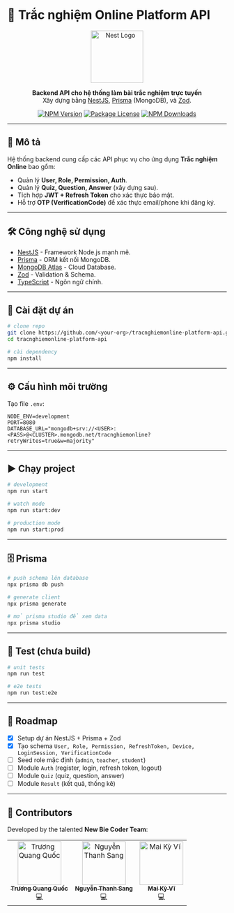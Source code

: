 # 📘 Trắc nghiệm Online Platform API

<p align="center">
  <a href="https://nestjs.com/" target="blank"><img src="https://nestjs.com/img/logo-small.svg" width="120" alt="Nest Logo" /></a>
</p>

<p align="center">
  <b>Backend API cho hệ thống làm bài trắc nghiệm trực tuyến</b><br/>
  Xây dựng bằng <a href="https://nestjs.com/">NestJS</a>, <a href="https://www.prisma.io/">Prisma</a> (MongoDB), và <a href="https://github.com/colinhacks/zod">Zod</a>.<br/>
</p>

<p align="center">
<a href="https://www.npmjs.com/package/@nestjs/core" target="_blank"><img src="https://img.shields.io/npm/v/@nestjs/core.svg" alt="NPM Version" /></a>
<a href="https://www.npmjs.com/package/@nestjs/core" target="_blank"><img src="https://img.shields.io/npm/l/@nestjs/core.svg" alt="Package License" /></a>
<a href="https://www.npmjs.com/package/@nestjs/core" target="_blank"><img src="https://img.shields.io/npm/dm/@nestjs/common.svg" alt="NPM Downloads" /></a>
</p>

---

## 📖 Mô tả

Hệ thống backend cung cấp các API phục vụ cho ứng dụng **Trắc nghiệm Online** bao gồm:

- Quản lý **User, Role, Permission, Auth**.
- Quản lý **Quiz, Question, Answer** (xây dựng sau).
- Tích hợp **JWT + Refresh Token** cho xác thực bảo mật.
- Hỗ trợ **OTP (VerificationCode)** để xác thực email/phone khi đăng ký.

---

## 🛠️ Công nghệ sử dụng

- [NestJS](https://nestjs.com/) - Framework Node.js mạnh mẽ.
- [Prisma](https://www.prisma.io/) - ORM kết nối MongoDB.
- [MongoDB Atlas](https://www.mongodb.com/atlas) - Cloud Database.
- [Zod](https://github.com/colinhacks/zod) - Validation & Schema.
- [TypeScript](https://www.typescriptlang.org/) - Ngôn ngữ chính.

---

## 🚀 Cài đặt dự án

```bash
# clone repo
git clone https://github.com/<your-org>/tracnghiemonline-platform-api.git
cd tracnghiemonline-platform-api

# cài dependency
npm install
```

---

## ⚙️ Cấu hình môi trường

Tạo file `.env`:

```env
NODE_ENV=development
PORT=8080
DATABASE_URL="mongodb+srv://<USER>:<PASS>@<CLUSTER>.mongodb.net/tracnghiemonline?retryWrites=true&w=majority"
```

---

## ▶️ Chạy project

```bash
# development
npm run start

# watch mode
npm run start:dev

# production mode
npm run start:prod
```

---

## 🗄️ Prisma

```bash
# push schema lên database
npx prisma db push

# generate client
npx prisma generate

# mở prisma studio để xem data
npx prisma studio
```

---

## 🧪 Test (chưa build)

```bash
# unit tests
npm run test

# e2e tests
npm run test:e2e
```

---

## 📌 Roadmap

- [x] Setup dự án NestJS + Prisma + Zod
- [x] Tạo schema `User, Role, Permission, RefreshToken, Device, LoginSession, VerificationCode`
- [ ] Seed role mặc định (`admin`, `teacher`, `student`)
- [ ] Module `Auth` (register, login, refresh token, logout)
- [ ] Module `Quiz` (quiz, question, answer)
- [ ] Module `Result` (kết quả, thống kê)

---

## 👥 Contributors

Developed by the talented **New Bie Coder Team**:

<table align="center">
  <tr>
    <td align="center">
      <a href="https://github.com/truongquangquoc2011">
        <img src="https://avatars.githubusercontent.com/truongquangquoc2011" width="100px;" alt="Trương Quang Quốc"/>
        <br /><sub><b>Trương Quang Quốc</b></sub>
      </a><br />💻
    </td>
    <td align="center">
      <a href="https://github.com/nguyenthanhsang">
        <img src="https:/avatars.githubusercontent.com/Shangfarm" width="100px;" alt="Nguyễn Thanh Sang"/>
        <br /><sub><b>Nguyễn Thanh Sang</b></sub>
      </a><br />💻
    </td>
    <td align="center">
      <a href="https://github.com/maikivix">
        <img src="https://avatars.githubusercontent.com/Vix1311" width="100px;" alt="Mai Kỳ Vĩ"/>
        <br /><sub><b>Mai Kỳ Vĩ</b></sub>
      </a><br />💻
    </td>
  </tr>
</table>
